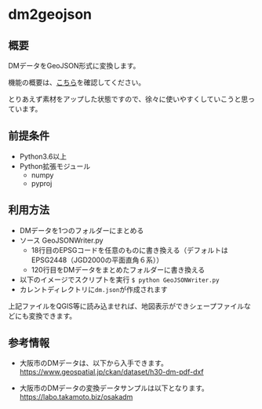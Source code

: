 # dm2geojson

## 概要

DMデータをGeoJSON形式に変換します。

機能の概要は、[こちら](https://takamoto.biz/osaka-gis/dm3/)を確認してください。

とりあえず素材をアップした状態ですので、徐々に使いやすくしていこうと思っています。

## 前提条件

- Python3.6以上
- Python拡張モジュール
    - numpy
    - pyproj

## 利用方法

- DMデータを1つのフォルダーにまとめる
- ソース GeoJSONWriter.py 
    - 18行目のEPSGコードを任意のものに書き換える（デフォルトはEPSG2448（JGD2000の平面直角６系））
    - 120行目をDMデータをまとめたフォルダーに書き換える
- 以下のイメージでスクリプトを実行
`$ python GeoJSONWriter.py`
- カレントディレクトリに`dm.json`が作成されます

上記ファイルをQGIS等に読み込ませれば、地図表示ができシェープファイルなどにも変換できます。

## 参考情報

- 大阪市のDMデータは、以下から入手できます。
https://www.geospatial.jp/ckan/dataset/h30-dm-pdf-dxf

- 大阪市のDMデータの変換データサンプルは以下となります。
https://labo.takamoto.biz/osakadm

